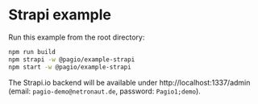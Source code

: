 # Strapi example

Run this example from the root directory:

```bash
npm run build
npm strapi -w @pagio/example-strapi
npm start -w @pagio/example-strapi
```

The Strapi.io backend will be available under http://localhost:1337/admin (email: `pagio-demo@netronaut.de`, password: `Pagio1;demo`).
